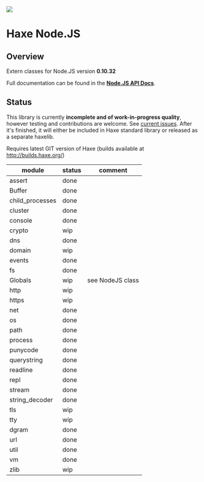 ![](http://i.imgur.com/J45iTOy.png)
# Haxe Node.JS

## Overview

Extern classes for Node.JS version **0.10.32**

Full documentation can be found in the **[Node.JS API Docs](http://nodejs.org/api/index.html)**.

## Status

This library is currently **incomplete and of work-in-progress quality**, however testing and contributions are welcome. See [current issues](https://github.com/HaxeFoundation/hxnodejs/issues). After it's finished, it will either be included in Haxe standard library or released as a separate haxelib.

Requires latest GIT version of Haxe (builds available at http://builds.haxe.org/)

| module            | status | comment                  |
|-------------------|--------|--------------------------|
| assert            | done   |                          |
| Buffer            | done   |                          |
| child_processes   | done   |                          |
| cluster           | done   |                          |
| console           | done   |                          |
| crypto            | wip    |                          |
| dns               | done   |                          |
| domain            | wip    |                          |
| events            | done   |                          |
| fs                | done   |                          |
| Globals           | wip    | see NodeJS class         |
| http              | wip    |                          |
| https             | wip    |                          |
| net               | done   |                          |
| os                | done   |                          |
| path              | done   |                          |
| process           | done   |                          |
| punycode          | done   |                          |
| querystring       | done   |                          |
| readline          | done   |                          |
| repl              | done   |                          |
| stream            | done   |                          |
| string_decoder    | done   |                          |
| tls               | wip    |                          |
| tty               | wip    |                          |
| dgram             | done   |                          |
| url               | done   |                          |
| util              | done   |                          |
| vm                | done   |                          |
| zlib              | wip    |                          |
